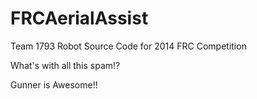 FRCAerialAssist
===============

Team 1793 Robot Source Code for 2014 FRC Competition




What's with all this spam!?

Gunner is Awesome!!
